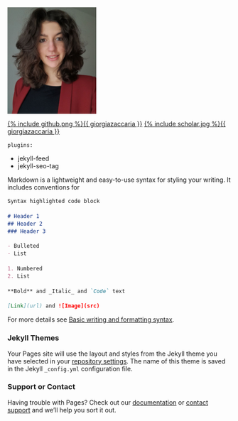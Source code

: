 
  <img src="Zaccaria_Foto_GH.jpg" style="width:200px;" align="middle"/>



<a href="https://github.com/giorgiazaccaria"><span class="icon icon--github">{% include github.png %}</span><span class="username">{{ giorgiazaccaria }}</span></a>
<a href="https://scholar.google.it/citations?hl=it&authuser=1&user=svSITAkAAAAJ"><span class="icon icon--scholar">{% include scholar.jpg %}</span><span class="username">{{ giorgiazaccaria }}</span></a>
    
    plugins:
 - jekyll-feed
 - jekyll-seo-tag

Markdown is a lightweight and easy-to-use syntax for styling your writing. It includes conventions for

```markdown
Syntax highlighted code block

# Header 1
## Header 2
### Header 3

- Bulleted
- List

1. Numbered
2. List

**Bold** and _Italic_ and `Code` text

[Link](url) and ![Image](src)
```

For more details see [Basic writing and formatting syntax](https://docs.github.com/en/github/writing-on-github/getting-started-with-writing-and-formatting-on-github/basic-writing-and-formatting-syntax).

### Jekyll Themes

Your Pages site will use the layout and styles from the Jekyll theme you have selected in your [repository settings](https://github.com/giorgiazaccaria/giorgiazaccaria.github.io/settings/pages). The name of this theme is saved in the Jekyll `_config.yml` configuration file.

### Support or Contact

Having trouble with Pages? Check out our [documentation](https://docs.github.com/categories/github-pages-basics/) or [contact support](https://support.github.com/contact) and we’ll help you sort it out.
